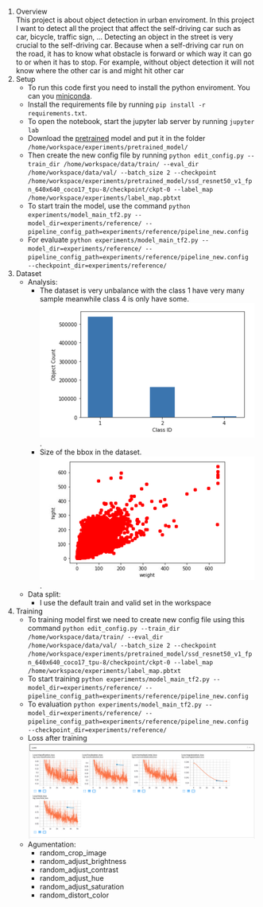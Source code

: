 
1. Overview <br>
   This project is about object detection in urban enviroment. In this project I want to detect all the project that affect the self-driving car such as car, bicycle, traffic sign, ... Detecting an object in the street is very crucial to the self-driving car. Because when a self-driving car run on the road, it has to know what obstacle is forward or which way it can go to or when it has to stop. For example, without object detection it will not know where the other car is and might hit other car
2. Setup <br>
   - To run this code first you need to install the python enviroment. You can you [miniconda](https://conda.io/miniconda.html).
   - Install the requirements file by running `pip install -r requirements.txt`.
   - To open the notebook, start the jupyter lab server by running `jupyter lab`
   - Download the [pretrained](http://download.tensorflow.org/models/object_detection/tf2/20200711/ssd_resnet50_v1_fpn_640x640_coco17_tpu-8.tar.gz) model and put it in the folder `/home/workspace/experiments/pretrained_model/`
   - Then create the new config file by running `python edit_config.py --train_dir /home/workspace/data/train/ --eval_dir /home/workspace/data/val/ --batch_size 2 --checkpoint /home/workspace/experiments/pretrained_model/ssd_resnet50_v1_fpn_640x640_coco17_tpu-8/checkpoint/ckpt-0 --label_map /home/workspace/experiments/label_map.pbtxt`
   - To start train the model, use the command `python experiments/model_main_tf2.py --model_dir=experiments/reference/ --pipeline_config_path=experiments/reference/pipeline_new.config`
   - For evaluate `python experiments/model_main_tf2.py --model_dir=experiments/reference/ --pipeline_config_path=experiments/reference/pipeline_new.config --checkpoint_dir=experiments/reference/`
3. Dataset <br>
   - Analysis:
     - The dataset is very unbalance with the class 1 have very many sample meanwhile class 4 is only have some. ![class](images\class.png "class").
     - Size of the bbox in the dataset. <br> ![bboxes_size](images\bboxes_size.png "bboxes size").
   - Data split:
     - I use the default train and valid set in the workspace
4. Training <br>
   - To training model first we need to create new config file using this command `python edit_config.py --train_dir /home/workspace/data/train/ --eval_dir /home/workspace/data/val/ --batch_size 2 --checkpoint /home/workspace/experiments/pretrained_model/ssd_resnet50_v1_fpn_640x640_coco17_tpu-8/checkpoint/ckpt-0 --label_map /home/workspace/experiments/label_map.pbtxt`
   - To start training `python experiments/model_main_tf2.py --model_dir=experiments/reference/ --pipeline_config_path=experiments/reference/pipeline_new.config`
   - To evaluation `python experiments/model_main_tf2.py --model_dir=experiments/reference/ --pipeline_config_path=experiments/reference/pipeline_new.config --checkpoint_dir=experiments/reference/`
   - Loss after training <br> ![loss](images\loss.png "loss")
   - Agumentation:
     - random_crop_image
     - random_adjust_brightness
     - random_adjust_contrast
     - random_adjust_hue
     - random_adjust_saturation
     - random_distort_color
   